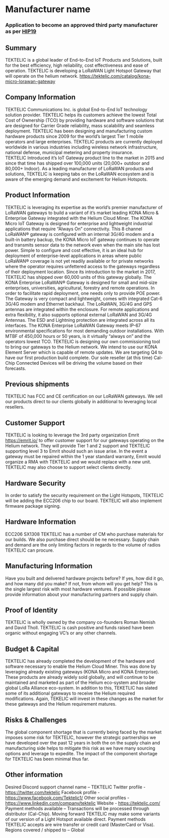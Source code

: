# Manufacturer name
### Application to become an approved third party manufacturer as per [HIP19](https://github.com/helium/HIP/blob/master/0019-third-party-manufacturers.md)

## Summary

TEKTELIC is a global leader of End-to-End IoT Products and Solutions, built for the best efficiency, high reliability, cost effectiveness and ease of operation. TEKTELIC is developing a LoRaWAN Light Hotspot Gateway that will operate on the helium network. 
https://tektelic.com/catalog/kona-micro-lorawan-gateway 

## Company Information

TEKTELIC Communications Inc. is global End-to-End IoT technology solution provider. TEKTELIC helps its customers achieve the lowest Total Cost of Ownership (TCO) by providing hardware and software solutions that are designed for Carrier Grade reliability, mass scalability and seamless deployment. TEKTELIC has been designing and manufacturing custom hardware products since 2009 for the world’s largest Tier 1 mobile operators and large enterprises. TEKTELIC products are currently deployed worldwide in various industries including wireless network infrastructure, national defense, municipal metering and property insurance.   
TEKTELIC Introduced it’s IoT Gateway product line to the market in 2015 and since that time has shipped over 100,000 units (20,000+ outdoor and 80,000+ Indoor).
As a leading manufacturer of LoRaWAN products and solutions, TEKTELIC is keeping tabs on the LoRaWAN ecosystem and is aware of the emerging demand and excitement for Helium Hotspots.

## Product Information

TEKTELIC is leveraging its expertise as the world’s premier manufacturer of LoRaWAN gateways to build a variant of it’s market leading KONA Micro & Enterprise Gateway integrated with the Helium Cloud Miner. 
The KONA Micro IoT Gateway is designed for enterprise and lightweight industrial applications that require “Always On” connectivity. This 8 channel LoRaWAN® gateway is configured with an internal 3G/4G modem and a built-in battery backup, the KONA Micro IoT gateway continues to operate and transmits sensor data to the network even when the main site has lost power. Simple to configure and cost effective, it is an ideal hub for deployment of enterprise-level applications in areas where public LoRaWAN® coverage is not yet readily available or for private networks where the operator requires unfettered access to the gateways regardless of their deployment location. Since its introduction to the market in 2017, TEKTELIC has shipped over 60,000 units of this gateway globally.
The KONA Enterprise LoRaWAN® Gateway is designed for small and mid-size enterprises, universities, agricultural, forestry and remote operations. In order to facilitate rapid deployment, one needs only to provide POE power. The Gateway is very compact and lightweight, comes with integrated Cat-6 3G/4G modem and Ethernet backhaul. The LoRaWAN, 3G/4G and GPS antennas are integrated within the enclosure. For remote applications and extra flexibility, it also supports optional external LoRaWAN and 3G/4G Antennas. The ESD and Lightning protection are integrated across all its interfaces. 
The KONA Enterprise LoRaWAN Gateway meets IP-67 environmental specifications for most demanding outdoor installations. With MTBF of 450,000 hours or 50 years, is it virtually “always on” and the operators lowest TCO.
TEKTELIC is designing our own commissioning tool to bring our gateways to the Helium network. We intend to use our KONA Element Server which is capable of remote updates.  We are targeting Q4 to have our first production build complete. Our sole reseller (at this time) Cal-Chip Connected Devices will be driving the volume based on their forecasts.  

## Previous shipments

TEKTELIC has FCC and CE certification on our LoRaWAN gateways.  We sell our products direct to our clients globally in additional to leveraging local resellers. 

## Customer Support

TEKTELIC is looking to leverage the 3rd party organization Emrit https://emrit.io/ to offer customer support for our gateways operating on the Helium network. They will provide Tier 1 and 2 support and TEKTELIC supporting level 3 to Emrit should such an issue arise.  In the event a gateway must be repaired within the 1 year standard warranty, Emrit would organize a RMA with TEKTELIC and we would replace with a new unit. TEKTELIC may also choose to support select clients directly.  

## Hardware Security

In order to satisfy the security requirement on the Light Hotspots, TEKTELIC will be adding the ECC206 chip to our board. TEKTELIC will also implement firmware package signing.

## Hardware Information

ECC206
SX1308
TEKTELIC has a number of CM who purchase materials for our builds.  We also purchase direct should be ne necessary. 
Supply chain and demand are the only limiting factors in regards to the volume of radios TEKTELIC can procure.  

## Manufacturing Information

Have you built and delivered hardware projects before? If yes, how did it go, and how many did you make? If not, from whom will you get help? This is the single largest risk with most hardware ventures. If possible please provide information about your manufacturing partners and supply chain.

## Proof of Identity

TEKTELIC is wholly owned by the company co-founders Roman Nemish and David Tholl. TEKTELIC is cash positive and funds raised have been organic without engaging VC’s or any other channels.

## Budget & Capital

TEKTELIC has already completed the development of the hardware and software necessary to enable the Helium Cloud Miner.   This was done by leveraging already existing gateways (KONA Micro and KONA Enterprise).   These products are already widely sold globally, and will continue to be maintained and marketed as part of the Helium eco-system and broader global LoRa Alliance eco-system.   In addition to this, TEKETLIC has slated some of its additional gateways to receive the Helium required modifications.    Again, TEKELIC will invest in these changes as the market for these gateways and the Helium requirement matures.  

## Risks & Challenges

The global component shortage that is currently being faced by the market imposes some risk for TEKTELIC, however the strategic partnerships we have developed over the past 12 years in both the on the supply chain and manufacturing side helps to mitigate this risk as we have many sourcing options and leverage to expedite.  The impact of the component shortage for TEKTELIC has been minimal thus far. 

## Other information

Desired Discord support channel name – TEKTELIC
Twitter profile - https://twitter.com/tektelic 
Facebook profile - https://www.facebook.com/Tektelic1/ 
Other social profiles - https://www.linkedin.com/company/tektelic 
Website - https://tektelic.com/ 
Payment methods available – Transactions will be processed through distributor (Cal-Chip).  Moving forward TEKTELIC may make some variants of our version of a Light Hotspot available direct.  Payment methods TEKTELIC accepts are wire transfer or credit card (MasterCard or Visa). 
Regions covered / shipped to – Global 


